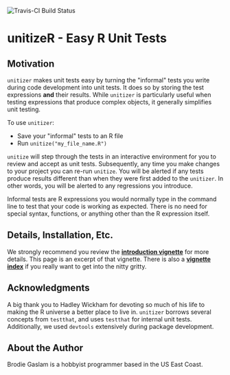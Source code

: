 ![Travis-CI Build Status](https://travis-ci.org/brodieg/unitizer.png?branch=rc0.8.0)

# unitizeR - Easy R Unit Tests

## Motivation

`unitizer` makes unit tests easy by turning the "informal" tests you write during code development into unit tests.  It does so by storing the test expressions **and** their results.  While `unitizer` is particularly useful when testing expressions that produce complex objects, it generally simplifies unit testing.

To use `unitizer`:

* Save your "informal" tests to an R file
* Run `unitize("my_file_name.R")`

`unitize` will step through the tests in an interactive environment for you to review and accept as unit tests.  Subsequently, any time you make changes to your project you can re-run `unitize`.  You will be alerted if any tests produce results different than when they were first added to the `unitizer`.  In other words, you will be alerted to any regressions you introduce.

Informal tests are R expressions you would normally type in the command line to test that your code is working as expected.  There is no need for special syntax, functions, or anything other than the R expression itself.

## Details, Installation, Etc.

We strongly recommend you review the **[introduction vignette](http://htmlpreview.github.io/?https://raw.githubusercontent.com/brodieG/unitizer/master/inst/doc/vgn01introduction.html)** for more details.  This page is an excerpt of that vignette.  There is also a **[vignette index](http://htmlpreview.github.io/?https://raw.githubusercontent.com/brodieG/unitizer/master/inst/doc/unitizer.html)** if you really want to get into the nitty gritty.

## Acknowledgments

A big thank you to Hadley Wickham for devoting so much of his life to making the R universe a better place to live in.  `unitizer` borrows several concepts from `testthat`, and uses `testthat` for internal unit tests.  Additionally, we used `devtools` extensively during package development.

## About the Author

Brodie Gaslam is a hobbyist programmer based in the US East Coast.
